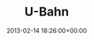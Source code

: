 ---
title:		"U-Bahn"
type:		"photos"
mediatype:		"upload"
location:		"Berlin, Germany"
description:		"Jannowitzbrücke"
date:		"2013-02-14 18:26:00+00:00"
album:		"people"
filename:		"jannowitzbrucke.md"
series:		""
cl_public_id:		"people/jannowitzbrucke"
cl_version:		1520971944
format:		"tiff"
bytes:		6182388
width:		2560
height:		1440
colours:
- "#6E767A"
- "#0A0C10"
- "#7E856C"
- "#2C3131"
- "#717955"
- "#797F88"
- "#6E766E"
- "#1F2126"
- "#292722"
- "#0C1013"
- "#B1B8C2"
- "#31221D"
- "#2D2820"
- "#000103"
- "#B3BBC1"
- "#70675F"
exposure_mode:		"Auto"
program:		"Aperture-priority AE"
aperture:		"2.5"
focal_length:		"35.0 mm"
iso:		"320"
shutter_speed:		"1/50"
metering:		"Center-weighted average"
flash:		"Off, Did not fire"
white_balance:		"Custom"
colour_temp:		"2400"
has_crop:		"false"
orientation:		"Horizontal (normal)"
camera_model:		"NIKON D7000"
lens_info:		"35mm f/1.8"
artist:		"Matt Finucane"
x_resolution:		"300"
y_resolution:		"300"
---